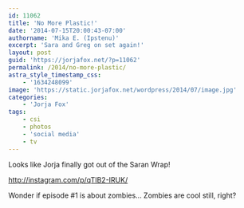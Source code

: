 ```yaml
---
id: 11062
title: 'No More Plastic!'
date: '2014-07-15T20:00:43-07:00'
authorname: 'Mika E. (Ipstenu)'
excerpt: 'Sara and Greg on set again!'
layout: post
guid: 'https://jorjafox.net/?p=11062'
permalink: /2014/no-more-plastic/
astra_style_timestamp_css:
    - '1634248099'
image: 'https://static.jorjafox.net/wordpress/2014/07/image.jpg'
categories:
    - 'Jorja Fox'
tags:
    - csi
    - photos
    - 'social media'
    - tv
---
```


Looks like Jorja finally got out of the Saran Wrap!

http://instagram.com/p/qTIB2-IRUK/

Wonder if episode #1 is about zombies... Zombies are cool still, right?
